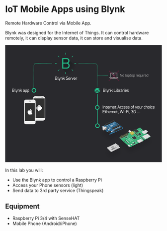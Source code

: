 # IoT Mobile Apps using Blynk

Remote Hardware Control via Mobile App.

Blynk was designed for the Internet of Things. It can control hardware remotely, it can display sensor data, it can store and visualise data. 

![Blynk](./img/main.png)

In this lab you will:

+ Use the Blynk app to control a Raspberry Pi
+ Access your Phone sensors (light)
+ Send data to 3rd party service (Thingspeak)

## Equipment

+ Raspberry Pi 3/4 with SenseHAT
+ Mobile Phone (Android/iPhone)
